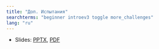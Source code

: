 ```yaml
---
title: "Доп. Испытания"
searchterms: "beginner introev3 toggle more_challenges"
lang: "ru"
---
```

<ul>
 <li class="ng-binding">Slides:
 <a href="ProgrammingLessons/beginner/MoreChallenges.pptx">PPTX</a>,
 <a href="ProgrammingLessons/beginner/MoreChallenges.pdf">PDF</a>
 </li>
 </ul>

